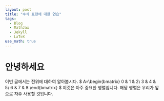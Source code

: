 ```yaml
---
layout: post
title: "수식 표현에 대한 연습"
tags:
  - Blog
  - MathJax
  - Jekyll
  - LaTeX
use_math: true
---
```


# 안녕하세요



이번 글에서는 전위에 대하여 알아봅시다.
$
A=\begin{bmatrix}
0 & 1 & 2\\
3 & 4 & 5\\
6 & 7 & 8
\end{bmatrix}
$
이것은 아주 중요한 행렬입니다. 해당 행렬은 우리가 앞으로 자주 사용할 것입니다.





